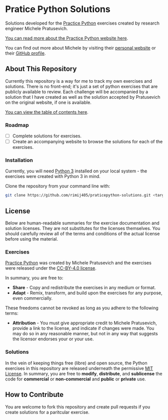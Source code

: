 # Pratice Python Solutions #

Solutions developed for the [Practice Python](https://www.practicepython.org) exercises created by research engineer Michele Pratusevich.

[You can read more about the Practice Python website here](https://www.practicepython.org/about/).

You can find out more about Michele by visiting their [personal website](http://mprat.org/) or their [GitHub profile](http://github.com/mprat).

## About This Repository ##

Currently this repository is a way for me to track my own exercises and solutions. There is no front-end; it's just a set of python exercises that are publicly available to review. Each challenge will be accompanied by a solution that I have created as well as the solution accepted by Pratusevich on the original website, if one is available.

[You can view the table of contents here](https://github.com/rimij405/praticepython-solutions/blob/master/exercises/table-of-contents.md).

### Roadmap ###

- [ ] Complete solutions for exercises.
- [ ] Create an accompanying website to browse the solutions for each of the exercises.

### Installation ###

Currently, you will need [Python 3](https://www.python.org/download/releases/3.0/) installed on your local system - the exercises were created with Python 3 in mind.

Clone the repository from your command line with:

```bash
git clone https://github.com/rimij405/praticepython-solutions.git <target-directory-name>
```

## License ##

Below are human-readable summaries for the exercise documentation and solution licenses. They are not substitutes for the licenses themselves. You should carefully review all of the terms and conditions of the actual license before using the material.

### Exercises ###

[Practice Python](https://www.practicepython.org) was created by Michele Pratusevich and the exercises were released under the [CC-BY-4.0 license](https://creativecommons.org/licenses/by/4.0/).

In summary, you are free to:

- **Share** - Copy and redistribute the exercises in any medium or format.
- **Adapt** - Remix, transform, and build upon the exercises for any purpose, even commercially.

These freedoms cannot be revoked as long as you adhere to the following terms:

- **Attribution** - You must give appropriate credit to Michele Pratusevich, provide a link to the license, and indicate if changes were made. You may do so in any reasonable manner, but not in any way that suggests the licensor endorses your or your use.

### Solutions ###

In the vein of keeping things free (libre) and open source, the Python exercises in this repository are released underneath the permissive [MIT License](https://opensource.org/licenses/MIT). In summary, you are free to **modify**, **distribute**, and **sublicense** the code for **commercial** or **non-commercial** and **public** or **private** use.

## How to Contribute ##

You are welcome to fork this repository and create pull requests if you create solutions for a paritcular exercise.

